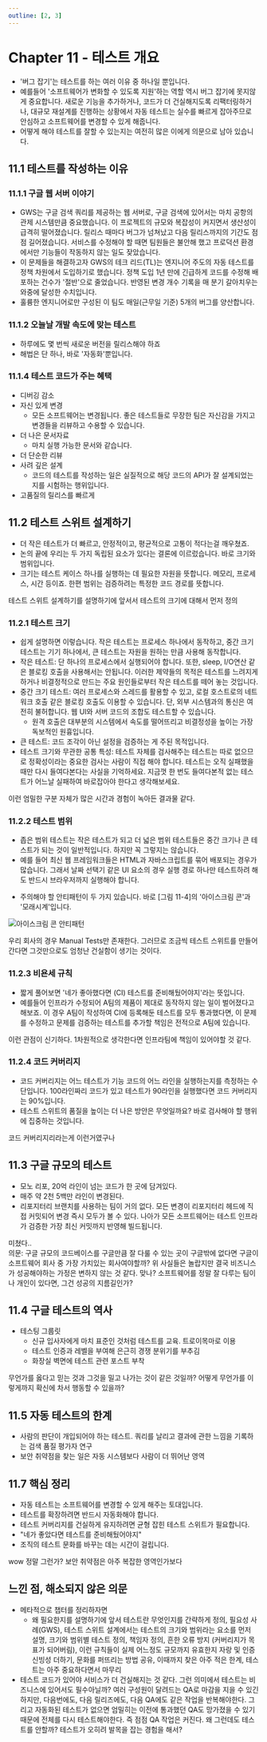 ```yaml
---
outline: [2, 3]
---
```


# Chapter 11 - 테스트 개요

- '버그 잡기'는 테스트를 하는 여러 이유 중 하나일 뿐입니다.
- 예를들어 '소프트웨어가 변화할 수 있도록 지원'하는 역할 역시 버그 잡기에 못지않게 중요합니다. 새로운 기능을 추가하거나, 코드가 더 건실해지도록 리팩터링하거나, 대규모 재설계를 진행하는 상황에서 자동 테스트는 실수를 빠르게 잡아주므로 안심하고 소프트웨어를 변경할 수 있게 해줍니다.
- 어떻게 해야 테스트를 잘할 수 있는지는 여전히 많은 이에게 의문으로 남아 있습니다.

## 11.1 테스트를 작성하는 이유

### 11.1.1 구글 웹 서버 이야기

- GWS는 구글 검색 쿼리를 제공하는 웹 서버로, 구글 검색에 있어서는 마치 공항의 관제 시스템만큼 중요했습니다. 이 프로젝트의 규모와 복잡성이 커지면서 생산성이 급격히 떨어졌습니다. 릴리스 때마다 버그가 넘쳐났고 다음 릴리스까지의 기간도 점점 길어졌습니다. 서비스를 수정해야 할 때면 팀원들은 불안해 했고 프로덕션 환경에서만 기능들이 작동하지 않는 일도 잦았습니다.
- 이 문제들을 해결하고자 GWS의 테크 리드(TL)는 엔지니어 주도의 자동 테스트를 정책 차원에서 도입하기로 했습니다. 정책 도입 1년 만에 긴급하게 코드를 수정해 배포하는 건수가 '절반'으로 줄었습니다. 반영된 변경 개수 기록을 매 분기 갈아치우는 와중에 달성한 수치입니다.
- 훌륭한 엔지니어로만 구성된 이 팀도 매일(근무일 기준) 5개의 버그를 양산합니다.

### 11.1.2 오늘날 개발 속도에 맞는 테스트

- 하루에도 몇 번씩 새로운 버전을 릴리스해야 하죠
- 해법은 단 하나, 바로 '자동화'뿐입니다.

### 11.1.4 테스트 코드가 주는 혜택

- 디버깅 감소
- 자신 있게 변경
  - 모든 소프트웨어는 변경됩니다. 좋은 테스트들로 무장한 팀은 자신감을 가지고 변경들을 리뷰하고 수용할 수 있습니다.
- 더 나은 문서자료
  - 마치 실행 가능한 문서와 같습니다.
- 더 단순한 리뷰
- 사려 깊은 설계
  - 코드의 테스트를 작성하는 일은 실질적으로 해당 코드의 API가 잘 설계되었는지를 시험하는 행위입니다.
- 고품질의 릴리스를 빠르게

## 11.2 테스트 스위트 설계하기

- 더 작은 테스트가 더 빠르고, 안정적이고, 평균적으로 고통이 적다는걸 깨우쳤죠.
- 논의 끝에 우리는 두 가지 독립된 요소가 있다는 결론에 이르렀습니다. 바로 크기와 범위입니다.
- 크기는 테스트 케이스 하나를 실행하는 데 필요한 자원을 뜻합니다. 메모리, 프로세스, 시간 등이죠. 한편 범위는 검증하려는 특정한 코드 경로를 뜻합니다.

<div class="comment">테스트 스위트 설계하기를 설명하기에 앞서서 테스트의 크기에 대해서 먼저 정의</div>

### 11.2.1 테스트 크기

- 쉽게 설명하면 이렇습니다. 작은 테스트는 프로세스 하나에서 동작하고, 중간 크기 테스트는 기기 하나에서, 큰 테스트는 자원을 원하는 만큼 사용해 동작합니다.
- 작은 테스트: 단 하나의 프로세스에서 실행되어야 합니다. 또한, sleep, I/O연산 같은 블로킹 호출을 사용해서는 안됩니다. 이러한 제약들의 목적은 테스트를 느려지게 하거나 비결정적으로 만드는 주요 원인들로부터 작은 테스트를 떼어 놓는 것입니다.
- 중간 크기 테스트: 여러 프로세스와 스레드를 활용할 수 있고, 로컬 호스트로의 네트워크 호출 같은 블로킹 호출도 이용할 수 있습니다. 단, 외부 시스템과의 통신은 여전히 불허합니다. 웹 UI와 서버 코드의 조합도 테스트할 수 있습니다.
  - 원격 호출은 대부분의 시스템에서 속도를 떨어뜨리고 비결정성을 높이는 가장 독보적인 원흉입니다.
- 큰 테스트: 코드 조각이 아닌 설정을 검증하는 게 주된 목적입니다.
- 테스트 크기와 무관한 공통 특성: 테스트 자체를 검사해주는 테스트는 따로 없으므로 정확성이라는 중요한 검사는 사람이 직접 해야 합니다. 테스트는 오직 실패했을 때만 다시 들여다본다는 사실을 기억하세요. 지금껏 한 번도 들여다본적 없는 테스트가 어느날 실패하여 바로잡아야 한다고 생각해보세요.

<div class="comment">이런 엄밀한 구분 자체가 많은 시간과 경험이 녹아든 결과물 같다.</div>

### 11.2.2 테스트 범위

<ul>
<li>좁은 범위 테스트는 작은 테스트가 되고 더 넓은 범위 테스트들은 중간 크기나 큰 테스트가 되는 것이 일반적입니다. 하지만 꼭 그렇지는 않습니다.</li>
<li class="underline">예를 들어 최신 웹 프레임워크들은 HTML과 자바스크립트를 묶어 배포되는 경우가 많습니다. 그래서 날짜 선택기 같은 UI 요소의 경우 실행 경로 하나만 테스트하려 해도 반드시 브라우저까지 실행해야 합니다.</li>
</ul>

- 주의해야 할 안티패턴이 두 가지 있습니다. 바로 [그림 11-4]의 '아이스크림 콘'과 '모래시계'입니다.

![아이스크림 콘 안티패턴](https://imgur.com/B2ZTumg.png)

<div class="comment">우리 회사의 경우 Manual Tests만 존재한다. 그러므로 조금씩 테스트 스위트를 만들어간다면 그것만으로도 엄청난 건실함이 생기는 것이다.</div>

### 11.2.3 비욘세 규칙

<ul>
  <li>짧게 풀어보면 '네가 좋아했다면 (CI) 테스트를 준비해뒀어야지'라는 뜻입니다.</li>
  <li class="underline">예를들어 인프라가 수정되어 A팀의 제품이 제대로 동작하지 않는 일이 벌어졌다고 해보죠. 이 경우 A팀이 작성하여 CI에 등록해둔 테스트를 모두 통과했다면, 이 문제를 수정하고 문제를 검증하는 테스트를 추가할 책임은 전적으로 A팀에 있습니다.</li>
</ul>

<div class="comment">이런 관점이 신기하다. 1차원적으로 생각한다면 인프라팀에 책임이 있어야할 것 같다.</div>

### 11.2.4 코드 커버리지

<ul>
  <li>코드 커버리지는 어느 테스트가 기능 코드의 어느 라인을 실행하는지를 측정하는 수단입니다. 100라인짜리 코드가 있고 테스트가 90라인을 실행했다면 코드 커버리지는 90%입니다.</li>
  <li class="underline">테스트 스위트의 품질을 높이는 더 나은 방안은 무엇일까요? 바로 검사해야 할 행위에 집중하는 것입니다.</li>
</ul>
<div class="comment">코드 커버리지리라는게 이런거였구나</div>

## 11.3 구글 규모의 테스트

- 모노 리포, 20억 라인이 넘는 코드가 한 곳에 담겨있다.
- 매주 약 2천 5백만 라인이 변경된다.
- 리포지터리 브랜치를 사용하는 팀이 거의 없다. 모든 변경이 리포지터리 헤드에 직접 커밋되어 변경 즉시 모두가 볼 수 있다. 나아가 모든 소프트웨어는 테스트 인프라가 검증한 가장 최신 커밋까지 반영해 빌드됩니다.

<div class="comment">미쳤다..</div>
<div class="comment">의문: 구글 규모의 코드베이스를 구글만큼 잘 다룰 수 있는 곳이 구글밖에 없다면 구글이 소프트웨어 회사 중 가장 가치있는 회사여야할까? 위 사실들은 놀랍지만 결국 비즈니스가 성공해야하는 가정은 변하지 않는 것 같다. 맞나? 소프트웨어를 정말 잘 다루는 팀이나 개인이 있다면, 그건 성공의 지름길인가?</div>

## 11.4 구글 테스트의 역사

- 테스팅 그룹릿
  - 신규 입사자에게 마치 표준인 것처럼 테스트를 교육. 트로이목마로 이용
  - 테스트 인증과 레벨을 부여해 은근히 경쟁 분위기를 부추김
  - 화장실 벽면에 테스트 관련 포스트 부착

<div class="comment">무언가를 옳다고 믿는 것과 그것을 밀고 나가는 것이 같은 것일까? 어떻게 무언가를 이렇게까지 확신에 차서 행동할 수 있을까?</div>

## 11.5 자동 테스트의 한계

- 사람의 판단이 개입되어야 하는 테스트. 쿼리를 날리고 결과에 관한 느낌을 기록하는 검색 품질 평가자 연구
- 보안 취약점을 찾는 일은 자동 시스템보다 사람이 더 뛰어난 영역

## 11.7 핵심 정리

- 자동 테스트는 소프트웨어를 변경할 수 있게 해주는 토대입니다.
- 테스트를 확장하려면 반드시 자동화해야 합니다.
- 테스트 커버리지를 건실하게 유지하려면 균형 잡힌 테스트 스위트가 필요합니다.
- "네가 좋았다면 테스트를 준비해뒀어야지"
- 조직의 테스트 문화를 바꾸는 데는 시간이 걸립니다.

<div class="comment">wow 정말 그런가? 보안 취약점은 아주 복잡한 영역인가보다</div>


## 느낀 점, 해소되지 않은 의문

- 메타적으로 챕터를 정리하자면 
  - 왜 필요한지를 설명하기에 앞서 테스트란 무엇인지를 간략하게 정의, 필요성 사례(GWS), 테스트 스위트 설계에서는 테스트의 크기와 범위라는 요소를 먼저 설명, 크기와 범위별 테스트 정의, 책임자 정의, 흔한 오류 방지 (커버리지가 목표가 되어버림), 이런 규칙들이 실제 어느정도 규모까지 유효한지 자랑 및 인증 신빙성 더하기, 문화를 퍼뜨리는 방법 공유, 이때까지 찾은 아주 적은 한계, 테스트는 아주 중요하다면서 마무리
- 테스트 코드가 있어야 서비스가 더 건실해지는 것 같다. 그런 의미에서 테스트는 비즈니스에 있어서도 필수아닐까? 여러 구성원이 달려드는 QA로 마감을 지을 수 있긴 하지만, 다음번에도, 다음 릴리즈에도, 다음 QA에도 같은 작업을 반복해야한다. 그리고 자동화된 테스트가 없으면 엄밀히는 이전에 통과했던 QA도 망가졌을 수 있기 때문에 전체를 다시 테스트해야한다. 즉 점점 QA 작업은 커진다. 왜 그런데도 테스트를 안할까? 테스트가 오히려 발목을 잡는 경험을 해서?
